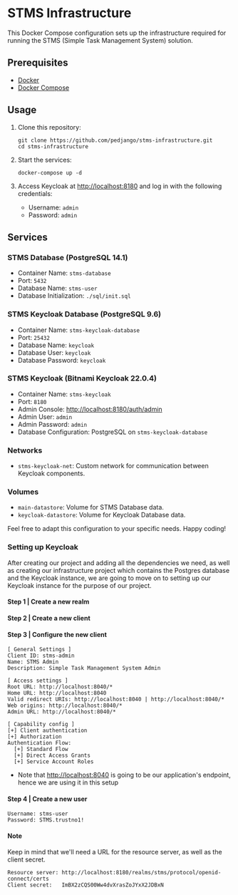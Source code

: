 # STMS Infrastructure

This Docker Compose configuration sets up the infrastructure required
for running the STMS (Simple Task Management System) solution.

## Prerequisites
- [Docker](https://www.docker.com/get-started)
- [Docker Compose](https://docs.docker.com/compose/install/)

## Usage

1. Clone this repository:

   ```
   git clone https://github.com/pedjango/stms-infrastructure.git
   cd stms-infrastructure
   ```

2. Start the services:

   ```
   docker-compose up -d
   ```

3. Access Keycloak at [http://localhost:8180](http://localhost:8180) and log in with the following credentials:
    - Username: `admin`
    - Password: `admin`

## Services

### STMS Database (PostgreSQL 14.1)
- Container Name: `stms-database`
- Port: `5432`
- Database Name: `stms-user`
- Database Initialization: `./sql/init.sql`

### STMS Keycloak Database (PostgreSQL 9.6)
- Container Name: `stms-keycloak-database`
- Port: `25432`
- Database Name: `keycloak`
- Database User: `keycloak`
- Database Password: `keycloak`

### STMS Keycloak (Bitnami Keycloak 22.0.4)
- Container Name: `stms-keycloak`
- Port: `8180`
- Admin Console: [http://localhost:8180/auth/admin](http://localhost:8180/auth/admin)
- Admin User: `admin`
- Admin Password: `admin`
- Database Configuration: PostgreSQL on `stms-keycloak-database`

### Networks
- `stms-keycloak-net`: Custom network for communication between Keycloak components.

### Volumes
- `main-datastore`: Volume for STMS Database data.
- `keycloak-datastore`: Volume for Keycloak Database data.

Feel free to adapt this configuration to your specific needs.
Happy coding!

### Setting up Keycloak

After creating our project and adding all the dependencies we need, as well as creating
our infrastructure project which contains the Postgres database and the Keycloak instance,
we are going to move on to setting up our Keycloak instance for the purpose of our project.

#### Step 1 | Create a new realm

#### Step 2 | Create a new client

#### Step 3 | Configure the new client
```
[ General Settings ]
Client ID: stms-admin
Name: STMS Admin
Description: Simple Task Management System Admin

[ Access settings ]
Root URL: http://localhost:8040/*
Home URL: http://localhost:8040
Valid redirect URIs: http://localhost:8040 | http://localhost:8040/*
Web origins: http://localhost:8040/*
Admin URL: http://localhost:8040/*

[ Capability config ]
[+] Client authentication
[+] Authorization
Authentication Flow:
  [+] Standard Flow
  [+] Direct Access Grants
  [+] Service Account Roles
```
- Note that [http://localhost:8040](http://localhost:8040) is going to be our application's endpoint, hence we are using it in this setup

#### Step 4 | Create a new user
```
Username: stms-user
Password: STMS.trustno1!
```

#### Note
Keep in mind that we'll need a URL for the resource server, as well as the client secret.
```
Resource server: http://localhost:8180/realms/stms/protocol/openid-connect/certs
Client secret:   ImBX2zCQS00Ww4dvXrasZoJYxX2JDBxN
```
